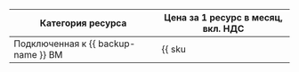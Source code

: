 | Категория ресурса | Цена за 1 ресурс в месяц, вкл. НДС  |
| --- | --- |
| Подключенная к {{ backup-name }} ВМ | {{ sku|KZT|backup.protected_vms.v2|month|string }} |
